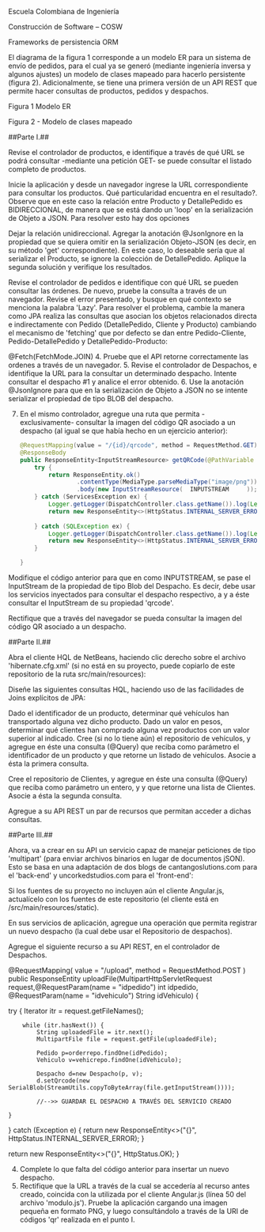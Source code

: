 Escuela Colombiana de Ingeniería

Construcción de Software – COSW

Frameworks de persistencia ORM

El diagrama de la figura 1 corresponde a un modelo ER para un sistema de envío de pedidos, para el cual ya se generó (mediante ingeniería inversa y algunos ajustes) un modelo de clases mapeado para hacerlo persistente (figura 2). Adicionalmente, se tiene una primera versión de un API REST que permite hacer consultas de productos, pedidos y despachos.



Figura 1 Modelo ER



Figura 2 - Modelo de clases mapeado

##Parte I.##

Revise el controlador de productos, e identifique a través de qué URL se podrá consultar -mediante una petición GET- se puede consultar el listado completo de productos.

Inicie la aplicación y desde un navegador ingrese la URL correspondiente para consultar los productos. Qué particularidad encuentra en el resultado?. Observe que en este caso la relación entre Producto y DetallePedido es BIDIRECCIONAL, de manera que se está dando un 'loop' en la serialización de Objeto a JSON. Para resolver esto hay dos opciones

Dejar la relación unidireccional.
Agregar la anotación @JsonIgnore en la propiedad que se quiera omitir en la serialización Objeto-JSON (es decir, en su método 'get' correspondiente). En este caso, lo deseable sería que al serializar el Producto, se ignore la colección de DetallePedido.
Aplique la segunda solución y verifique los resultados.

Revise el controlador de pedidos e identifique con qué URL se pueden consultar las órdenes. De nuevo, pruebe la consulta a través de un navegador. Revise el error presentado, y busque en qué contexto se menciona la palabra 'Lazy'. Para resolver el problema, cambie la manera como JPA realiza las consultas que asocian los objetos relacionados directa e indirectamente con Pedido (DetallePedido, Cliente y Producto) cambiando el mecanismo de 'fetching' que por defecto se dan entre Pedido-Cliente, Pedido-DetallePedido y DetallePedido-Producto:

 @Fetch(FetchMode.JOIN)
4. Pruebe que el API retorne correctamente las ordenes a través de un navegador.
5. Revise el controlador de Despachos, e identifique la URL para la consultar un determinado despacho. Intente consultar el despacho #1 y analice el error obtenido.
6. Use la anotación @JsonIgnore para que en la serialización de Objeto a JSON no se intente serializar el propiedad de tipo BLOB del despacho.

7. En el mismo controlador, agregue una ruta que permita -exclusivamente- consultar la imagen del código QR asociado a un despacho (al igual se que había hecho en un ejercicio anterior):

	```java
    @RequestMapping(value = "/{id}/qrcode", method = RequestMethod.GET)
    @ResponseBody
    public ResponseEntity<InputStreamResource> getQRCode(@PathVariable Integer id) {
		try {            
            return ResponseEntity.ok()
                    .contentType(MediaType.parseMediaType("image/png"))
                    .body(new InputStreamResource(  INPUTSTREAM     ));
        } catch (ServicesException ex) {
            Logger.getLogger(DispatchController.class.getName()).log(Level.SEVERE, null, ex);
            return new ResponseEntity<>(HttpStatus.INTERNAL_SERVER_ERROR);
            
        } catch (SQLException ex) {
            Logger.getLogger(DispatchController.class.getName()).log(Level.SEVERE, null, ex);
            return new ResponseEntity<>(HttpStatus.INTERNAL_SERVER_ERROR);
        }
    
    }
Modifique el código anterior para que en como INPUTSTREAM, se pase el InputStream de la propiedad de tipo Blob del Despacho. Es decir, debe usar los servicios inyectados para consultar el despacho respectivo, a y a éste consultar el InputStream de su propiedad 'qrcode'.

Rectifique que a través del navegador se pueda consultar la imagen del código QR asociado a un despacho.

##Parte II.##

Abra el cliente HQL de NetBeans, haciendo clic derecho sobre el archivo 'hibernate.cfg.xml' (si no está en su proyecto, puede copiarlo de este repositorio de la ruta src/main/resources): 

Diseñe las siguientes consultas HQL, haciendo uso de las facilidades de Joins explícitos de JPA:

Dado el identificador de un producto, determinar qué vehículos han transportado alguna vez dicho producto.
Dado un valor en pesos, determinar qué clientes han comprado alguna vez productos con un valor superior al indicado.
Cree (si no lo tiene aún) el repositorio de vehículos, y agregue en éste una consulta (@Query) que reciba como parámetro el identificador de un producto y que retorne un listado de vehículos. Asocie a ésta la primera consulta.

Cree el repositorio de Clientes, y agregue en éste una consulta (@Query) que reciba como parámetro un entero, y y que retorne una lista de Clientes. Asocie a ésta la segunda consulta.

Agregue a su API REST un par de recursos que permitan acceder a dichas consultas.

##Parte III.##

Ahora, va a crear en su API un servicio capaz de manejar peticiones de tipo 'multipart' (para enviar archivos binarios en lugar de documentos jSON). Esto se basa en una adaptación de dos blogs de cantangoslutions.com para el 'back-end' y uncorkedstudios.com para el 'front-end':

Si los fuentes de su proyecto no incluyen aún el cliente Angular.js, actualícelo con los fuentes de este repositorio (el cliente está en /src/main/resources/static).

En sus servicios de aplicación, agregue una operación que permita registrar un nuevo despacho (la cual debe usar el Repositorio de despachos).

Agregue el siguiente recurso a su API REST, en el controlador de Despachos.

@RequestMapping( value = "/upload", method = RequestMethod.POST ) public ResponseEntity uploadFile(MultipartHttpServletRequest request,@RequestParam(name = "idpedido") int idpedido, @RequestParam(name = "idvehiculo") String idVehiculo) {

try {
	Iterator<String> itr = request.getFileNames();

		while (itr.hasNext()) {
			String uploadedFile = itr.next();
			MultipartFile file = request.getFile(uploadedFile);
       
			Pedido p=orderrepo.findOne(idPedido);
			Vehiculo v=vehicrepo.findOne(idVehiculo);
                                            
			Despacho d=new Despacho(p, v);
			d.setQrcode(new SerialBlob(StreamUtils.copyToByteArray(file.getInputStream())));                                                

			//-->> GUARDAR EL DESPACHO A TRAVÉS DEL SERVICIO CREADO

	}
}
catch (Exception e) {
	return new ResponseEntity<>("{}", HttpStatus.INTERNAL_SERVER_ERROR);
}

return new ResponseEntity<>("{}", HttpStatus.OK);
}

4. Complete lo que falta del código anterior para insertar un nuevo despacho.
5. Rectifique que la URL a través de la cual se accedería al recurso antes creado, coincida con la utilizada por el cliente Angular.js (línea 50 del archivo 'modulo.js'). Pruebe la aplicación cargando una imagen pequeña en formato PNG, y luego consultándolo a través de la URI de códigos 'qr' realizada en el punto I.
